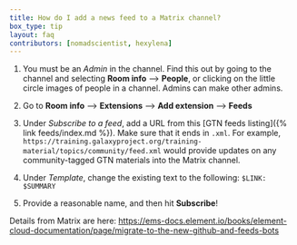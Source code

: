 ```yaml
---
title: How do I add a news feed to a Matrix channel?
box_type: tip
layout: faq
contributors: [nomadscientist, hexylena]
---
```


1. You must be an *Admin* in the channel. Find this out by going to the channel and selecting **Room info** --> **People**, or clicking on the little circle images of people in a channel. Admins can make other admins.

2. Go to **Room info** --> **Extensions** --> **Add extension** --> **Feeds**

3. Under *Subscribe to a feed*, add a URL from this [GTN feeds listing]({% link feeds/index.md %}). Make sure that it ends in `.xml`.  For example, `https://training.galaxyproject.org/training-material/topics/community/feed.xml` would provide updates on any community-tagged GTN materials into the Matrix channel.  

4. Under *Template*, change the existing text to the following: `$LINK: $SUMMARY`

5. Provide a reasonable name, and then hit **Subscribe**!

Details from Matrix are here: https://ems-docs.element.io/books/element-cloud-documentation/page/migrate-to-the-new-github-and-feeds-bots
